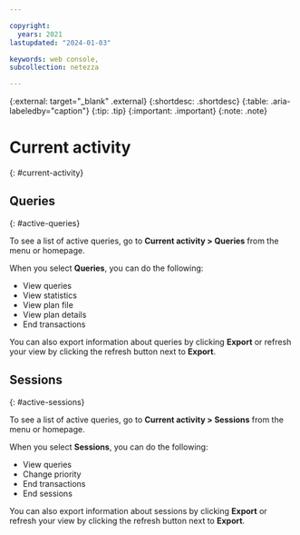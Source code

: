 ```yaml
---

copyright:
  years: 2021
lastupdated: "2024-01-03"

keywords: web console, 
subcollection: netezza

---
```


{:external: target="_blank" .external}
{:shortdesc: .shortdesc}
{:table: .aria-labeledby="caption"}
{:tip: .tip}
{:important: .important}
{:note: .note}

# Current activity
{: #current-activity}

## Queries
{: #active-queries}

To see a list of active queries, go to **Current activity > Queries** from the menu or homepage.

When you select **Queries**, you can do the following:
- View queries
- View statistics
- View plan file
- View plan details
- End transactions

You can also export information about queries by clicking **Export** or refresh your view by clicking the refresh button next to **Export**.


## Sessions
{: #active-sessions}

To see a list of active queries, go to **Current activity > Sessions** from the menu or homepage.

When you select **Sessions**, you can do the following:
- View queries
- Change priority
- End transactions
- End sessions

You can also export information about sessions by clicking **Export** or refresh your view by clicking the refresh button next to **Export**.
